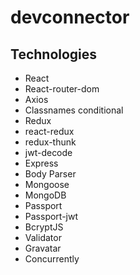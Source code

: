 # devconnector



## Technologies

- React
- React-router-dom
- Axios
- Classnames conditional
- Redux
- react-redux
- redux-thunk
- jwt-decode
- Express
- Body Parser
- Mongoose
- MongoDB
- Passport
- Passport-jwt
- BcryptJS
- Validator
- Gravatar
- Concurrently
